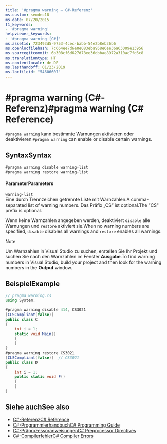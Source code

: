 ```yaml
---
title: '#pragma warning – C#-Referenz'
ms.custom: seodec18
ms.date: 07/20/2015
f1_keywords:
- '#pragma warning'
helpviewer_keywords:
- '#pragma warning [C#]'
ms.assetid: 723493d5-9753-4cec-babb-54e2b8eb36b6
ms.openlocfilehash: 7c664ee7d6e0e083eba958e6ee36a63009e13956
ms.sourcegitcommit: 6b308cf6d627d78ee36dbbae8972a310ac7fd6c8
ms.translationtype: HT
ms.contentlocale: de-DE
ms.lasthandoff: 01/23/2019
ms.locfileid: "54606607"
---
```

# <a name="pragma-warning-c-reference"></a><span data-ttu-id="f3452-102">#pragma warning (C#-Referenz)</span><span class="sxs-lookup"><span data-stu-id="f3452-102">#pragma warning (C# Reference)</span></span>
<span data-ttu-id="f3452-103">`#pragma warning` kann bestimmte Warnungen aktivieren oder deaktivieren.</span><span class="sxs-lookup"><span data-stu-id="f3452-103">`#pragma warning` can enable or disable certain warnings.</span></span>  
  
## <a name="syntax"></a><span data-ttu-id="f3452-104">Syntax</span><span class="sxs-lookup"><span data-stu-id="f3452-104">Syntax</span></span>  
  
```csharp
#pragma warning disable warning-list  
#pragma warning restore warning-list  
```  
  
#### <a name="parameters"></a><span data-ttu-id="f3452-105">Parameter</span><span class="sxs-lookup"><span data-stu-id="f3452-105">Parameters</span></span>  
 `warning-list`  
 <span data-ttu-id="f3452-106">Eine durch Trennzeichen getrennte Liste mit Warnzahlen.</span><span class="sxs-lookup"><span data-stu-id="f3452-106">A comma-separated list of warning numbers.</span></span> <span data-ttu-id="f3452-107">Das Präfix „CS“ ist optional.</span><span class="sxs-lookup"><span data-stu-id="f3452-107">The "CS" prefix is optional.</span></span>  
  
 <span data-ttu-id="f3452-108">Wenn keine Warnzahlen angegeben werden, deaktiviert `disable` alle Warnungen und `restore` aktiviert sie.</span><span class="sxs-lookup"><span data-stu-id="f3452-108">When no warning numbers are specified, `disable` disables all warnings and `restore` enables all warnings.</span></span>  
  
> [!NOTE]
>  <span data-ttu-id="f3452-109">Um Warnzahlen in Visual Studio zu suchen, erstellen Sie Ihr Projekt und suchen Sie nach den Warnzahlen im Fenster **Ausgabe**.</span><span class="sxs-lookup"><span data-stu-id="f3452-109">To find warning numbers in Visual Studio, build your project and then look for the warning numbers in the **Output** window.</span></span>  
  
## <a name="example"></a><span data-ttu-id="f3452-110">Beispiel</span><span class="sxs-lookup"><span data-stu-id="f3452-110">Example</span></span>  
  
```csharp
// pragma_warning.cs  
using System;  
  
#pragma warning disable 414, CS3021  
[CLSCompliant(false)]  
public class C  
{  
    int i = 1;  
    static void Main()  
    {  
    }  
}  
#pragma warning restore CS3021  
[CLSCompliant(false)]  // CS3021  
public class D  
{  
    int i = 1;  
    public static void F()  
    {  
    }  
}  
```  
  
## <a name="see-also"></a><span data-ttu-id="f3452-111">Siehe auch</span><span class="sxs-lookup"><span data-stu-id="f3452-111">See also</span></span>

- [<span data-ttu-id="f3452-112">C#-Referenz</span><span class="sxs-lookup"><span data-stu-id="f3452-112">C# Reference</span></span>](../../../csharp/language-reference/index.md)
- [<span data-ttu-id="f3452-113">C#-Programmierhandbuch</span><span class="sxs-lookup"><span data-stu-id="f3452-113">C# Programming Guide</span></span>](../../../csharp/programming-guide/index.md)
- [<span data-ttu-id="f3452-114">C#-Präprozessoranweisungen</span><span class="sxs-lookup"><span data-stu-id="f3452-114">C# Preprocessor Directives</span></span>](../../../csharp/language-reference/preprocessor-directives/index.md)
- [<span data-ttu-id="f3452-115">C#-Compilerfehler</span><span class="sxs-lookup"><span data-stu-id="f3452-115">C# Compiler Errors</span></span>](../../../csharp/language-reference/compiler-messages/index.md)
